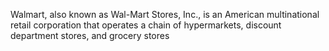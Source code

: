 Walmart, also known as Wal-Mart Stores, Inc., is an American multinational retail corporation that operates a chain of hypermarkets, discount department stores, and grocery stores 
